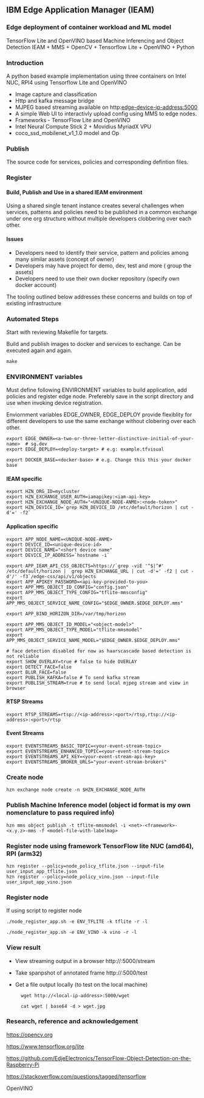 ## IBM Edge Application Manager (IEAM)
### Edge deployment of container workload and ML model

TensorFlow Lite and OpenVINO based Machine Inferencing and Object Detection IEAM + MMS + OpenCV + Tensorflow Lite + OpenVINO + Python 

### Introduction

A python based example implementation using three containers on Intel NUC, RPI4 using Tensorflow Lite and OpenVINO

- Image capture and classification
- Http and kafka message bridge
- MJPEG based streaming available on http:<edge-device-ip-address:5000> 
- A simple  Web UI to interactivly upload config using MMS to edge nodes.
- Frameworks - TensorFlow Lite and OpenVINO
- Intel Neural Compute Stick 2 + Movidius MyriadX VPU
- coco_ssd_mobilenet_v1_1.0 model and Op

### Publish
The source code for services, policies and corresponding defintion files.

### Register


#### Build, Publish and Use in a shared IEAM environment

Using a shared single tenant instance creates several challenges when services, patterns and policies need to be published in a common exchange under one org structure without multiple developers clobbering over each other.

#### Issues

- Developers need to identify their service, pattern and policies among many similar assets (concept of owner)
- Developers may have project for demo, dev, test and more ( group the assets)
- Developers need to use their own docker repository (specify own docker account)

The tooling outlined below addresses these concerns and builds on top of existing infrastructure

### Automated Steps

Start with reviewing Makefile for targets.

Build and publish images to docker and services to exchange. Can be executed again and again.

    make

### ENVIRONMENT variables

Must define following ENVIRONMENT variables to build application, add policies and register edge node. Preferebly save in the script directory and use when invoking device registration. 

Enviornment variables EDGE_OWNER, EDGE_DEPLOY provide flexiblity for different developers to use the same exchange without clobering over each other.

    export EDGE_OWNER=<a-two-or-three-letter-distinctive-initial-of-your-name>  # sg.dev  
    export EDGE_DEPLOY=<deploy-target> # e.g: example.tfvisual

    export DOCKER_BASE=<docker-base> # e.g. Change this this your docker base 

#### IEAM specific

    export HZN_ORG_ID=mycluster
    export HZN_EXCHANGE_USER_AUTH=iamapikey:<iam-api-key>
    export HZN_EXCHANGE_NODE_AUTH="<UNIQUE-NODE-ANME>:<node-token>"
    export HZN_DEVICE_ID=`grep HZN_DEVICE_ID /etc/default/horizon | cut -d'=' -f2`

#### Application specific
    export APP_NODE_NAME=<UNIQUE-NODE-ANME>
    export DEVICE_ID=<unique-device-id>
    export DEVICE_NAME="<short device name"
    export DEVICE_IP_ADDRESS=`hostname -i`
    
    export APP_IEAM_API_CSS_OBJECTS=https://`grep -viE '^$|^#' /etc/default/horizon |  grep HZN_EXCHANGE_URL | cut -d'=' -f2 | cut -d'/' -f3`/edge-css/api/v1/objects
    export APP_APIKEY_PASSWORD=<api-key-provided-to-you>
    export APP_MMS_OBJECT_ID_CONFIG="config.json"
    export APP_MMS_OBJECT_TYPE_CONFIG="tflite-mmsconfig"
    export APP_MMS_OBJECT_SERVICE_NAME_CONFIG="$EDGE_OWNER.$EDGE_DEPLOY.mms"
    
    export APP_BIND_HORIZON_DIR=/var/tmp/horizon
    
    export APP_MMS_OBJECT_ID_MODEL="<object-model>"
    export APP_MMS_OBJECT_TYPE_MODEL="tflite-mmsmodel"
    export APP_MMS_OBJECT_SERVICE_NAME_MODEL="$EDGE_OWNER.$EDGE_DEPLOY.mms"
    
    # face detection disabled for now as haarscascade based detection is not reliable
    export SHOW_OVERLAY=true # false to hide OVERLAY
    export DETECT_FACE=false
    export BLUR_FACE=false
    export PUBLISH_KAFKA=false # To send kafka stream
    export PUBLISH_STREAM=true # to send local mjpeg stream and view in browser

#### RTSP Streams

    export RTSP_STREAMS=rtsp://<ip-address>:<port>/rtsp,rtsp://<ip-address>:<port>/rtsp

#### Event Streams

    export EVENTSTREAMS_BASIC_TOPIC=<your-event-stream-topic>
    export EVENTSTREAMS_ENHANCED_TOPIC=<your-event-stream-topic>
    export EVENTSTREAMS_API_KEY=<your-event-stream-api-key>
    export EVENTSTREAMS_BROKER_URLS="your-event-stream-brokers"

### Create node

    hzn exchange node create -n $HZN_EXCHANGE_NODE_AUTH
    
### Publish Machine Inference model (object id format is my own nomenclature to pass required info) 

    hzn mms object publish -t tflite-mmsmodel -i <net>-<framework>-<x.y.z>-mms -f <model-file-with-labelmap>

### Register node using framework TensorFlow lite NUC (amd64), RPI (arm32)
    
    hzn register --policy=node_policy_tflite.json --input-file user_input_app_tflite.json
    hzn register --policy=node_policy_vino.json --input-file user_input_app_vino.json

### Register node  
If using script to register node

    ./node_register_app.sh -e ENV_TFLITE -k tflite -r -l
    
    ./node_register_app.sh -e ENV_VINO -k vino -r -l

### View result 

- View streaming output in a browser 
    http://<local-ip-address>:5000/stream
    
- Take spanpshot of annotated frame
    http://<local-ip-address>:5000/test
    
- Get a file output locally (to test on the local machine)
    
        wget http://<local-ip-address>:5000/wget
    
        cat wget | base64 -d > wget.jpg

### Research, reference and acknowledgement

  https://opencv.org
  
  https://www.tensorflow.org/lite
  
  https://github.com/EdjeElectronics/TensorFlow-Object-Detection-on-the-Raspberry-Pi
  
  https://stackoverflow.com/questions/tagged/tensorflow
  
  OpenVINO
    
    

    

